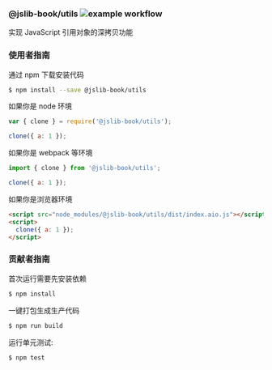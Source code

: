### @jslib-book/utils ![example workflow](https://github.com/jslibbook/utils/actions/workflows/ci.yml/badge.svg)

实现 JavaScript 引用对象的深拷贝功能

### 使用者指南

通过 npm 下载安装代码

```bash
$ npm install --save @jslib-book/utils
```

如果你是 node 环境

```js
var { clone } = require('@jslib-book/utils');

clone({ a: 1 });
```

如果你是 webpack 等环境

```js
import { clone } from '@jslib-book/utils';

clone({ a: 1 });
```

如果你是浏览器环境

```html
<script src="node_modules/@jslib-book/utils/dist/index.aio.js"></script>
<script>
  clone({ a: 1 });
</script>
```

### 贡献者指南

首次运行需要先安装依赖

```bash
$ npm install
```

一键打包生成生产代码

```bash
$ npm run build
```

运行单元测试:

```bash
$ npm test
```
